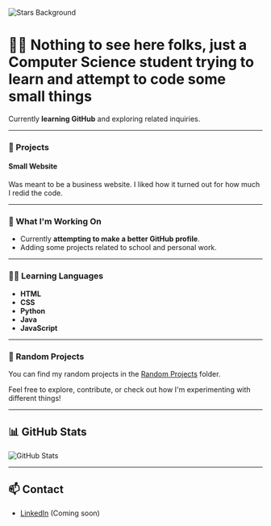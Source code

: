 ![Stars Background](https://cdn.pixabay.com/photo/2016/11/29/03/53/abstract-1868493_960_720.jpg)

# 👨‍💻 Nothing to see here folks, just a Computer Science student trying to learn and attempt to code some small things

Currently **learning GitHub** and exploring related inquiries.

---

### 🚀 Projects

#### Small Website
Was meant to be a business website. I liked how it turned out for how much I redid the code.

---

### 🔧 What I'm Working On
- Currently **attempting to make a better GitHub profile**.
- Adding some projects related to school and personal work.

---

### 🧑‍💻 Learning Languages

- **HTML**
- **CSS**
- **Python**
- **Java**
- **JavaScript**

---

### 📂 Random Projects

You can find my random projects in the [Random Projects](./Non-essential%20items/) folder.

Feel free to explore, contribute, or check out how I'm experimenting with different things!

---

## 📊 GitHub Stats

![GitHub Stats](https://cardio.vercel.app/api?username=FallenOw1&show_icons=true&hide_title=true&hide=prs&count_private=true)

---

## 📫 Contact

- [LinkedIn](https://linkedin.com/in/your-linkedin) (Coming soon)
